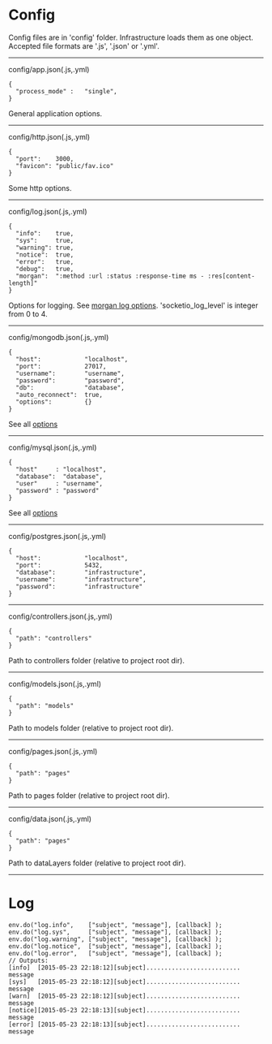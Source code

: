 Config
======
  Config files are in 'config' folder. Infrastructure loads them as one object. Accepted file formats are '.js', '.json' or '.yml'.

  ---
  config/app.json(.js,.yml)

    {
      "process_mode" :   "single",
    }
  General application options.

  ---
  config/http.json(.js,.yml)

    {
      "port":    3000,
      "favicon": "public/fav.ico"
    }
  Some http options.

  ---
  config/log.json(.js,.yml)

    {
      "info":    true,
      "sys":     true,
      "warning": true,
      "notice":  true,
      "error":   true,
      "debug":   true,
      "morgan":  ":method :url :status :response-time ms - :res[content-length]"
    }
    
  Options for logging. See [morgan log options](https://github.com/expressjs/morgan). 'socketio_log_level' is integer from 0 to 4.

  ---
  config/mongodb.json(.js,.yml)

    {
      "host":            "localhost",
      "port":            27017,
      "username":        "username",
      "password":        "password",
      "db":              "database",
      "auto_reconnect":  true,
      "options":         {}
    }

  See all [options](http://mongodb.github.io/node-mongodb-native/api-generated/mongoclient.html)

  ---
  config/mysql.json(.js,.yml)

    {
      "host"     : "localhost",
      "database":  "database",
      "user"     : "username",
      "password" : "password"
    }

  See all [options](https://github.com/felixge/node-mysql/#connection-options)

  ---
  config/postgres.json(.js,.yml)

    {
      "host":            "localhost",
      "port":            5432,
      "database":        "infrastructure",
      "username":        "infrastructure",
      "password":        "infrastructure"
    }

  ---
  config/controllers.json(.js,.yml)

    {
      "path": "controllers"
    }
  Path to controllers folder (relative to project root dir).

  ---
  config/models.json(.js,.yml)

    {
      "path": "models"
    }

  Path to models folder (relative to project root dir).

  ---
  config/pages.json(.js,.yml)

    {
      "path": "pages"
    }

  Path to pages folder (relative to project root dir).

  ---
  config/data.json(.js,.yml)

    {
      "path": "pages"
    }

  Path to dataLayers folder (relative to project root dir).

  ---


Log
===
    env.do("log.info",    ["subject", "message"], [callback] );
    env.do("log.sys",     ["subject", "message"], [callback] );
    env.do("log.warning", ["subject", "message"], [callback] );
    env.do("log.notice",  ["subject", "message"], [callback] );
    env.do("log.error",   ["subject", "message"], [callback] );
    // Outputs:
    [info]  [2015-05-23 22:18:12][subject].......................... message          
    [sys]   [2015-05-23 22:18:12][subject].......................... message
    [warn]  [2015-05-23 22:18:12][subject].......................... message
    [notice][2015-05-23 22:18:13][subject].......................... message
    [error] [2015-05-23 22:18:13][subject].......................... message
